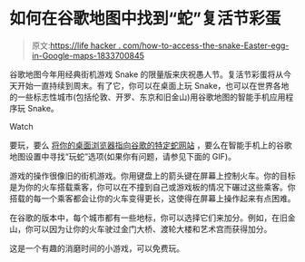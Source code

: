 # 如何在谷歌地图中找到“蛇”复活节彩蛋

> 原文:[https://life hacker . com/how-to-access-the-snake-Easter-egg-in-Google-maps-1833700845](https://lifehacker.com/how-to-access-the-snake-easter-egg-in-google-maps-1833700845)

谷歌地图今年用经典街机游戏 Snake 的限量版来庆祝愚人节。复活节彩蛋将从今天开始一直持续到周末。有了它，你可以在桌面上玩 Snake，也可以在世界各地的一些标志性城市(包括伦敦、开罗、东京和旧金山)用谷歌地图的智能手机应用程序玩 Snake。

Watch

要玩，要么 [将你的桌面浏览器指向谷歌的特定蛇网站](https://snake.googlemaps.com/) ，要么在智能手机上的谷歌地图设置中寻找“玩蛇”选项(如果你有问题，请参见下面的 GIF)。

游戏的操作很像旧的街机游戏。你用键盘上的箭头键在屏幕上控制火车。你的目标是为你的火车搭载乘客，你可以在不撞到自己或游戏板的情况下碾过这些乘客。你搭载的每一个乘客都会让你的火车变得更长，这使得在屏幕上操作起来有点困难。

在谷歌的版本中，每个城市都有一些地标，你可以选择它们来加分。例如，在旧金山，你可以因为让你的火车驶过金门大桥、渡轮大楼和艺术宫而获得加分。

这是一个有趣的消磨时间的小游戏，可以免费玩。